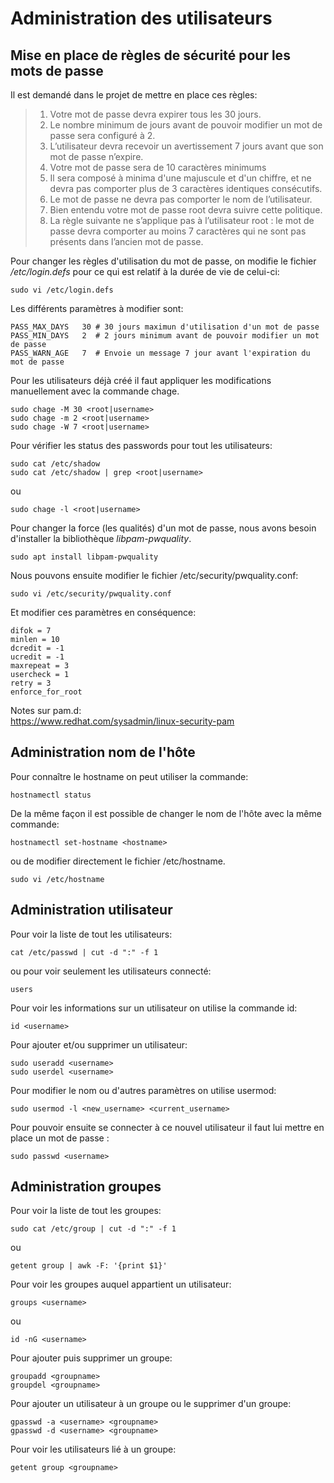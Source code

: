 # Administration des utilisateurs

## Mise en place de règles de sécurité pour les mots de passe

Il est demandé dans le projet de mettre en place ces règles:

> 1. Votre mot de passe devra expirer tous les 30 jours.
> 2. Le nombre minimum de jours avant de pouvoir modifier un mot de passe sera configuré à 2.
> 3. L’utilisateur devra recevoir un avertissement 7 jours avant que son mot de passe n’expire.
> 4. Votre mot de passe sera de 10 caractères minimums 
> 5. Il sera composé à minima d'une majuscule et d'un chiffre, et ne devra pas comporter plus de 3 caractères identiques consécutifs.
> 6. Le mot de passe ne devra pas comporter le nom de l’utilisateur.
> 7. Bien entendu votre mot de passe root devra suivre cette politique.
> 8. La règle suivante ne s’applique pas à l’utilisateur root : le mot de passe devra comporter au moins 7 caractères qui ne sont pas présents dans l’ancien mot de passe.

Pour changer les règles d'utilisation du mot de passe, on modifie le fichier */etc/login.defs* pour ce qui est relatif à la durée de vie de celui-ci:

```shell
sudo vi /etc/login.defs
```
Les différents paramètres à modifier sont:

```shell
PASS_MAX_DAYS	30 # 30 jours maximun d'utilisation d'un mot de passe
PASS_MIN_DAYS	2  # 2 jours minimum avant de pouvoir modifier un mot de passe
PASS_WARN_AGE	7  # Envoie un message 7 jour avant l'expiration du mot de passe
```

Pour les utilisateurs déjà créé il faut appliquer les modifications manuellement avec la commande chage.

```shell
sudo chage -M 30 <root|username>
sudo chage -m 2 <root|username>
sudo chage -W 7 <root|username>
```

Pour vérifier les status des passwords pour tout les utilisateurs:

```shell
sudo cat /etc/shadow
sudo cat /etc/shadow | grep <root|username>
```
ou
```shell
sudo chage -l <root|username>
```

Pour changer la force (les qualités) d'un mot de passe, nous avons besoin d'installer la bibliothèque *libpam-pwquality*.

```shell
sudo apt install libpam-pwquality
```

Nous pouvons ensuite modifier le fichier /etc/security/pwquality.conf:

```shell
sudo vi /etc/security/pwquality.conf
```

Et modifier ces paramètres en conséquence:

```shell
difok = 7
minlen = 10
dcredit = -1
ucredit = -1
maxrepeat = 3
usercheck = 1
retry = 3
enforce_for_root
```

Notes sur pam.d:  
https://www.redhat.com/sysadmin/linux-security-pam

## Administration nom de l'hôte

Pour connaître le hostname on peut utiliser la commande:

```shell
hostnamectl status
```

De la même façon il est possible de changer le nom de l'hôte avec la même commande:

```shell
hostnamectl set-hostname <hostname>
```

ou de modifier directement le fichier /etc/hostname.

```shell
sudo vi /etc/hostname
```

## Administration utilisateur

Pour voir la liste de tout les utilisateurs:

```shell
cat /etc/passwd | cut -d ":" -f 1
```
ou pour voir seulement les utilisateurs connecté:
```shell
users
```

Pour voir les informations sur un utilisateur on utilise la commande id:

```shell
id <username>
```

Pour ajouter et/ou supprimer un utilisateur:

```shell
sudo useradd <username>
sudo userdel <username>
```

Pour modifier le nom ou d'autres paramètres on utilise usermod:

```shell
sudo usermod -l <new_username> <current_username>
```

Pour pouvoir ensuite se connecter à ce nouvel utilisateur il faut lui mettre en place un mot de passe :

```shell
sudo passwd <username>
```

## Administration groupes

Pour voir la liste de tout les groupes:

```shell
sudo cat /etc/group | cut -d ":" -f 1
```
ou
```shell
getent group | awk -F: '{print $1}'
```

Pour voir les groupes auquel appartient un utilisateur:

```shell
groups <username>
```
ou
```shell
id -nG <username>
```

Pour ajouter puis supprimer un groupe:

```shell
groupadd <groupname>
groupdel <groupname>
```

Pour ajouter un utilisateur à un groupe ou le supprimer d'un groupe:

```shell
gpasswd -a <username> <groupname>
gpasswd -d <username> <groupname>
```

Pour voir les utilisateurs lié à un groupe:

```shell
getent group <groupname>
```